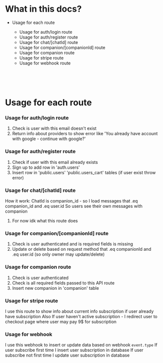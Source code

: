 # What in this docs?

- Usage for each route

  - Usage for auth/login route
  - Usage for auth/register route
  - Usage for chat/[chatId] route
  - Usage for companion/[companionId] route
  - Usage for companion route
  - Usage for stripe route
  - Usage for webhook route

<br/>
<br/>
<br/>

# Usage for each route

### Usage for auth/login route

1. Check is user with this email doesn't exist
2. Return info about providers to show error like 'You already have account with google - continue with google?'

### Usage for auth/register route

1. Check if user with this email already exists
2. Sign up to add row in 'auth.users'
3. Insert row in 'public.users' 'public.users_cart' tables (if user exist throw error)

### Usage for chat/[chatId] route

How it work:
ChatId is companion_id - so I load messages that .eq companion_id and .eq user.id
So users see their own messages with companion

1. For now idk what this route does

### Usage for companion/[companionId] route

1. Check is user authenticated and is required fields is missing
2. Update or delete based on request method that .eq companionId and .eq user.id (so only owner may update/delete)

### Usage for companion route

1. Check is user authenticated
2. Check is all required fields passed to this API route
3. Insert new companion in 'companion' table

### Usage for stripe route

I use this route to show info about current info subscription if user already have subscription
Also If user haven't active subscription - I redirect user to checkout page where user may pay 9$ for subscription

### Usage for webhook

I use this webhook to insert or update data based on webhook `event.type`
If user subscribe first time I insert user subscription in database
If user subscribe not first time I update user subscription in database
